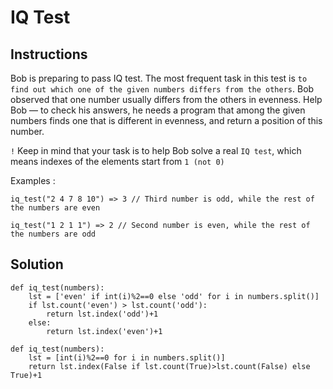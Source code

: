 # IQ Test

## Instructions
Bob is preparing to pass IQ test. The most frequent task in this test is `to find out which one of the given numbers differs from the others`. 
Bob observed that one number usually differs from the others in evenness. 
Help Bob — to check his answers, he needs a program that among the given numbers finds one that is different in evenness, and return a position of this number.

`!` Keep in mind that your task is to help Bob solve a real `IQ test`, which means indexes of the elements start from `1 (not 0)`

Examples :
```
iq_test("2 4 7 8 10") => 3 // Third number is odd, while the rest of the numbers are even

iq_test("1 2 1 1") => 2 // Second number is even, while the rest of the numbers are odd
```

## Solution
```
def iq_test(numbers):
    lst = ['even' if int(i)%2==0 else 'odd' for i in numbers.split()]
    if lst.count('even') > lst.count('odd'):
        return lst.index('odd')+1
    else:
        return lst.index('even')+1
```

```
def iq_test(numbers):
    lst = [int(i)%2==0 for i in numbers.split()]
    return lst.index(False if lst.count(True)>lst.count(False) else True)+1
```
